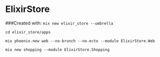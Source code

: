 # ElixirStore

###Created with:
`mix new elixir_store --umbrella`

`cd elixir_store/apps`

`mix phoenix.new web --no-brunch --no-ecto --module ElixirStore.Web`

`mix new shopping --module ElixirStore.Shopping`
